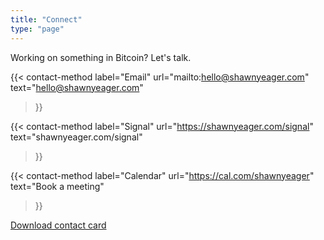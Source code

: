 ```yaml
---
title: "Connect"
type: "page"
---
```


<p class="page-intro">Working on something in Bitcoin? Let's talk.</p>

<div class="contact-section">

{{< contact-method
    label="Email"
    url="mailto:hello@shawnyeager.com"
    text="hello@shawnyeager.com"
>}}

{{< contact-method
    label="Signal"
    url="https://shawnyeager.com/signal"
    text="shawnyeager.com/signal"
>}}

{{< contact-method
    label="Calendar"
    url="https://cal.com/shawnyeager"
    text="Book a meeting"
>}}

</div>

<a href="/contact.vcf" class="vcard-link">Download contact card</a>
